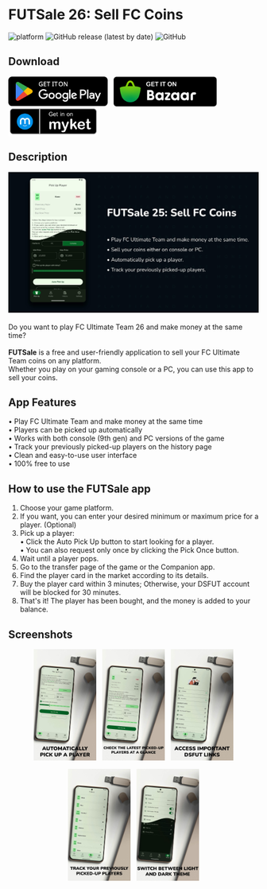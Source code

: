 # FUTSale 26: Sell FC Coins
![platform](https://img.shields.io/badge/platform-android-success)&nbsp;![GitHub release (latest by date)](https://img.shields.io/github/v/release/WilliamGates99/FUTSale)&nbsp;![GitHub](https://img.shields.io/github/license/WilliamGates99/FUTSale)

## Download
<a href="https://play.google.com/store/apps/details?id=com.xeniac.fifaultimateteamcoin_dsfut_sell_fut" target="_blank"><img alt="Get it on Google Play" height="60" align="center" src="/resources/badges/google-play-badge.svg"/></a>
&nbsp;
<a href="https://cafebazaar.ir/app/com.xeniac.fifaultimateteamcoin_dsfut_sell_fut" target="_blank"><img alt="Get it on Bazaar" height="60" align="center" src="/resources/badges/cafebazaar-badge.svg"/></a>
&nbsp;
<a href="https://myket.ir/app/com.xeniac.fifaultimateteamcoin_dsfut_sell_fut" target="_blank"><img alt="Get it on Bazaar" height="60" align="center" src="/resources/badges/myket-badge.svg"/></a>

## Description
![Feature Cover](/resources/feature_graphic.jpg)
<br><br>
Do you want to play FC Ultimate Team 26 and make money at the same time?
<br><br>
**FUTSale** is a free and user-friendly application to sell your FC Ultimate Team coins on any platform.<br>
Whether you play on your gaming console or a PC, you can use this app to sell your coins.

## App Features
• Play FC Ultimate Team and make money at the same time<br>
• Players can be picked up automatically<br>
• Works with both console (9th gen) and PC versions of the game<br>
• Track your previously picked-up players on the history page<br>
• Clean and easy-to-use user interface<br>
• 100% free to use

## How to use the FUTSale app
1. Choose your game platform.
2. If you want, you can enter your desired minimum or maximum price for a player. (Optional)
3. Pick up a player:<br>
• Click the Auto Pick Up button to start looking for a player.<br>
• You can also request only once by clicking the Pick Once button.
4. Wait until a player pops.
5. Go to the transfer page of the game or the Companion app.
6. Find the player card in the market according to its details.
7. Buy the player card within 3 minutes; Otherwise, your DSFUT account will be blocked for 30 minutes.
8. That's it! The player has been bought, and the money is added to your balance.

## Screenshots
<p align="middle">
  <img src="/resources/screenshot_pick_up_player.jpg" width="25%"/>
  &nbsp;
  <img src="/resources/screenshot_latest_picked_players.jpg" width="25%"/>
  &nbsp;
  <img src="/resources/screenshot_profile.jpg" width="25%"/>
</p>
<p align="middle">
  <img src="/resources/screenshot_history.jpg" width="25%"/>
  &nbsp;
  <img src="/resources/screenshot_change_theme.jpg" width="25%"/>
</p>
